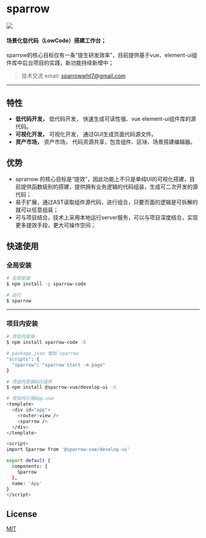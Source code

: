 # sparrow

![](https://imgkr.cn-bj.ufileos.com/81adc347-2e30-4f28-8d97-e55e755d47c8.png)

#### 场景化低代码（LowCode）搭建工作台；
sparrow的核心目标仅有一条“提生研发效率”，目前提供基于vue、element-ui组件库中后台项目的实践，新功能持续新增中；
>技术交流 email: sparrowwht7@gmail.com
---
## 特性

- **低代码开发，** 低代码开发， 快速生成可读性强、vue element-ui组件库的源代码。
- **可视化开发，** 可视化开发， 通过GUI生成页面代码源文件。
- **资产市场，** 资产市场， 代码资源共享，包含组件、区块、场景搭建编辑器。

## 优势
- sprarrow 的核心目标是“提效”，因此功能上不只是单纯UI的可视化搭建，目前提供函数级别的搭建，提供拥有业务逻辑的代码组装，生成可二次开发的源代码；
- 易于扩展，通过AST读取组件源代码，进行组合，只要页面的逻辑是可拆解的就可以任意组装；
- 可与项目结合，技术上采用本地运行server服务，可以与项目深度结合，实现更多提效手段，更大可操作空间；


## 快速使用

### 全局安装

```bash
# 全局安装
$ npm install -g sparrow-code

# 运行
$ sparrow
```
---

### 项目内安装

```bash
# 项目内安装
$ npm install sparrow-code -D

# package.json 增加 sparrow
"scripts": {
  "sparrow": "sparrow start -m page"
}

# 项目内安装GUI组件
$ npm install @sparrow-vue/develop-ui -S

# 项目内引用App.vue
<template>
  <div id="app">
    <router-view />
    <sparrow />
  </div>
</template>

<script>
import Sparrow from '@sparrow-vue/develop-ui'

export default {
  components: {
    Sparrow
  },
  name: 'App'
}
</script>


```

## License
[MIT](http://opensource.org/licenses/MIT)